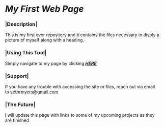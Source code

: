
# ***My First Web Page***

### |Description|

This is my first ever repository and it contains the files necessary to disply a picture of myself along with a heading.

### |Using This Tool|

Simply navigate to my page by clicking ***[HERE](https://sethmyers1.github.io/)***

### |Support|

If you have any trouble with accessing the site or files, reach out via email to sethrmyers@gmail.com

### |The Future|

I will update this page with links to some of my upcoming projects as they are finished
